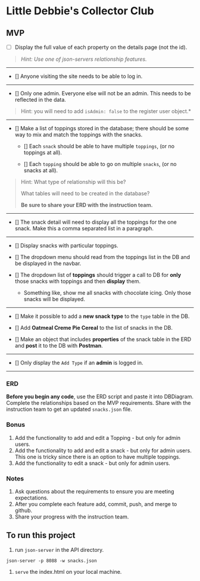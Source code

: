 
# Little Debbie's Collector Club
## MVP

- [ ] Display the full value of each property on the details page (not the id). 
> *Hint: Use one of json-servers relationship features.*
***
- [] Anyone visiting the site needs to be able to log in.
***
- [] Only one admin.  Everyone else will not be an admin.  This needs to be reflected in the data.
> Hint: you will need to add `isAdmin: false` to the register user object.* 
***
- [] Make a list of toppings stored in the database; there should be some way to mix and match the toppings with the snacks.

    - [] Each `snack` should be able to have multiple `toppings`, (or no toppings at all).

    - [] Each `topping` should be able to go on multiple `snacks`, (or no snacks at all).

> Hint: What type of relationship will this be?
>
> What tables will need to be created in the database?
>
> **Be sure to share your ERD with the instruction team.**
***
- [] The snack detail will need to display all the toppings for the one snack. Make this a comma separated list in a paragraph.
***
- [] Display snacks with particular toppings.

- [] The dropdown menu should read from the toppings list in the DB and be displayed in the navbar.

- [] The dropdown list of **toppings** should trigger a call to DB for **only** those snacks with toppings and then **display** them.
    - Something like, show me all snacks with chocolate icing.  Only those snacks will be displayed.
***
- [] Make it possible to add a **new snack type** to the `type` table in the DB.

- [] Add **Oatmeal Creme Pie Cereal** to the list of snacks in the DB. 

- [] Make an object that includes **properties** of the snack table in the ERD and **post** it to the DB with **Postman**.
***
- [] Only display the `Add Type` if an **admin** is logged in.
***
### ERD
**Before you begin any code**, use the ERD script and paste it into DBDiagram. Complete the relationships based on the MVP requirements. Share with the instruction team to get an updated `snacks.json` file.

### Bonus
1. Add the functionality to add and edit a Topping - but only for admin users.
1. Add the functionality to add and edit a snack - but only for admin users. This one is tricky since there is an option to have multiple toppings.
1. Add the functionality to edit a snack - but only for admin users. 

### Notes
1. Ask questions about the requirements to ensure you are meeting expectations.
1. After you complete each feature add, commit, push, and merge to github.
1. Share your progress with the instruction team.

## To run this project
1. run `json-server` in the API directory.
```
json-server -p 8088 -w snacks.json
```
1. `serve` the index.html on your local machine.
